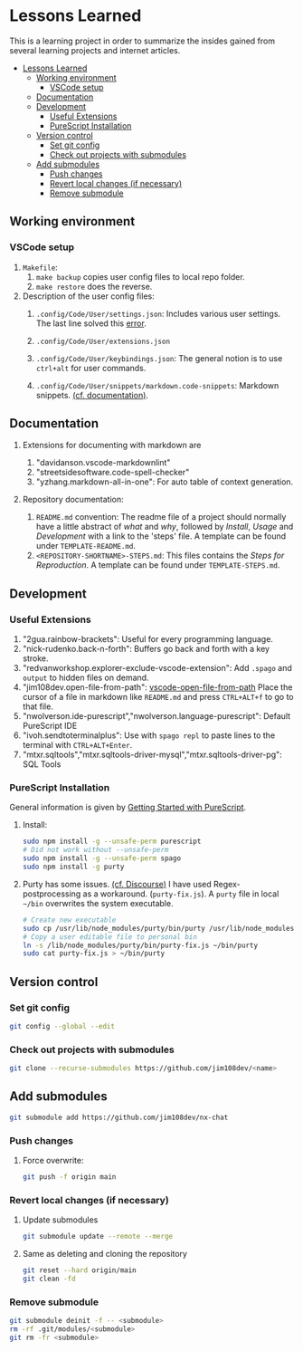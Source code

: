 # Lessons Learned

This is a learning project in order to summarize the insides gained from several learning projects and internet articles.

- [Lessons Learned](#lessons-learned)
  - [Working environment](#working-environment)
    - [VSCode setup](#vscode-setup)
  - [Documentation](#documentation)
  - [Development](#development)
    - [Useful Extensions](#useful-extensions)
    - [PureScript Installation](#purescript-installation)
  - [Version control](#version-control)
    - [Set git config](#set-git-config)
    - [Check out projects with submodules](#check-out-projects-with-submodules)
  - [Add submodules](#add-submodules)
    - [Push changes](#push-changes)
    - [Revert local changes (if necessary)](#revert-local-changes-if-necessary)
    - [Remove submodule](#remove-submodule)

## Working environment

### VSCode setup

1. `Makefile`:
   1. `make backup` copies user config files to local repo folder.
   1. `make restore` does the reverse.
1. Description of the user config files:
   1. `.config/Code/User/settings.json`: Includes various user settings. The last line solved this [error](https://stackoverflow.com/questions/39750674/experimental-support-for-decorators-is-a-feature-that-is-subject-to-change-in-a).

   1. `.config/Code/User/extensions.json`
   1. `.config/Code/User/keybindings.json`: The general notion is to use `ctrl+alt` for user commands.
   1. `.config/Code/User/snippets/markdown.code-snippets`: Markdown snippets. [(cf. documentation)](#documentation).

## Documentation

1. Extensions for documenting with markdown are
   1. "davidanson.vscode-markdownlint"
   1. "streetsidesoftware.code-spell-checker"
   1. "yzhang.markdown-all-in-one": For auto table of context generation.

1. Repository documentation:
   1. `README.md` convention: The readme file of a project should normally have a little abstract of *what* and *why*, followed by *Install*, *Usage* and *Development* with a link to the 'steps' file. A template can be found under `TEMPLATE-README.md`.
   1. `<REPOSITORY-SHORTNAME>-STEPS.md`: This files contains the *Steps for Reproduction*. A template can be found under `TEMPLATE-STEPS.md`.

## Development

### Useful Extensions

1. "2gua.rainbow-brackets": Useful for every programming language.
1. "nick-rudenko.back-n-forth": Buffers go back and forth with a key stroke.
1. "redvanworkshop.explorer-exclude-vscode-extension": Add `.spago` and `output` to hidden files on demand.
1. "jim108dev.open-file-from-path": [vscode-open-file-from-path](https://github.com/jim108dev/vscode-open-file-from-path) Place the cursor of a file in markdown like `README.md` and press `CTRL+ALT+f` to go to that file.
1. "nwolverson.ide-purescript","nwolverson.language-purescript": Default PureScript IDE
1. "ivoh.sendtoterminalplus": Use with `spago repl` to paste lines to the terminal with `CTRL+ALT+Enter`.
1. "mtxr.sqltools","mtxr.sqltools-driver-mysql","mtxr.sqltools-driver-pg": SQL Tools

### PureScript Installation

General information is given by [Getting Started with PureScript](https://github.com/purescript/documentation/blob/master/guides/Getting-Started.md).

1. Install:

   ```sh
   sudo npm install -g --unsafe-perm purescript
   # Did not work without --unsafe-perm
   sudo npm install -g --unsafe-perm spago
   sudo npm install -g purty
   ```

1. Purty has some issues. [(cf. Discourse)](https://discourse.purescript.org/t/format-pattern-matching-with-purty/1903/3) I have used Regex-postprocessing as a workaround. (`purty-fix.js`). A `purty` file in local `~/bin` overwrites the system executable.

   ```sh
   # Create new executable
   sudo cp /usr/lib/node_modules/purty/bin/purty /usr/lib/node_modules/purty/bin/purty-fix.js
   # Copy a user editable file to personal bin
   ln -s /lib/node_modules/purty/bin/purty-fix.js ~/bin/purty
   sudo cat purty-fix.js > ~/bin/purty
   ```

## Version control

### Set git config

```sh
git config --global --edit
```

### Check out projects with submodules

```sh
git clone --recurse-submodules https://github.com/jim108dev/<name>
```

## Add submodules

```sh
git submodule add https://github.com/jim108dev/nx-chat
```

### Push changes

1. Force overwrite:

   ```sh
   git push -f origin main
   ```

### Revert local changes (if necessary)

1. Update submodules

   ```sh
   git submodule update --remote --merge
   ```

1. Same as deleting and cloning the repository

   ```sh
   git reset --hard origin/main
   git clean -fd
   ```

### Remove submodule

```sh
git submodule deinit -f -- <submodule>
rm -rf .git/modules/<submodule>
git rm -fr <submodule>
```
